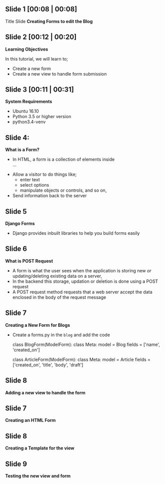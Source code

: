 Slide 1 [00:08 | 00:08]
------------
Title Slide
**Creating Forms to edit the Blog**

Slide 2 [00:12 | 00:20]
--------------

**Learning Objectives**

In this tutorial, we will learn to;
  - Create a new form
  - Create a new view to handle form submission

Slide 3 [00:11 | 00:31]
---------------

**System Requirements**
  - Ubuntu 16.10
  - Python 3.5 or higher version
  - python3.4-venv

Slide 4:
----------------

**What is a Form?**

- In HTML, a form is a collection of elements inside <form>...</form>
- Allow a visitor to do things like;
    - enter text
    - select options
    - manipulate objects or controls, and so on,
- Send information back to the server

Slide 5
----------------

**Django Forms**

- Django provides inbuilt libraries to help you build forms easily


Slide 6
-----------------

**What is POST Request**

- A form is what the user sees when the application is storing new *or* updating/deleting existing data on a server,
- In the backend this storage, updation or deletion is done using a POST request
- A POST request method requests that a web server accept the data enclosed in the body of the request message

Slide 7
----------------

**Creating a New Form for Blogs**

- Create a forms.py in the ```blog``` and add the code

    class BlogForm(ModelForm):
        class Meta:
            model = Blog
            fields = ['name', 'created_on']
        
    class ArticleForm(ModelForm):
        class Meta:
            model = Article
            fields = ['created_on', 'title', 'body', 'draft']

Slide 8
----------------

**Adding a new view to handle the form**

Slide 7
-----------------

**Creating an HTML Form**

Slide 8
-----------------

**Creating a Template for the view**

Slide 9
-----------------

**Testing the new view and form**
